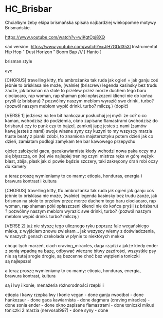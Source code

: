 # HC_Brisbar

Chciałbym żeby ekipa brismańska spisała najbardziej wiekopomne motywy Brismańskie.

https://www.youtube.com/watch?v=wiKgtOpj8XQ

sad version: https://www.youtube.com/watch?v=JjH7GDd35XI Instrumental Hip Hop " Dust Horizon " Boom Bap /// [ Hanto ]

brisman style

aye

[CHORUS]
travelling kitty, tfu ambrożanka tak ruda jak ogień =
jak ganju coś jebnie to brisklasa nie może, (walnie) (briscrew)
legenda kasinsky bez trudu zaoże, 
jak brisman na stole to przelew przez morze
duchem tego baru ciociacaro, rap woman, rap shaman
póki opłaszczeni klienci nie do końca pryśli (z brisbaru) ? 
pozwólmy naszym meblom wyrazić swe drinki, turbo? (pozwól naszym meblom wypić drinki. turbo? milczę.) (dopić)

[VERSE 1]
jedziesz na ten bit hankozaur posłuchaj jej myśli
że co? o co kaman, wchodzisz do podziemia, okno zapisane flamastrami (wchodzisz do brisbaru)
czy to punk czy to bajzel, zamknij japę jesteś z nami (zamów kawę jesteś z nami)
swoje własne syny czy kuzyni to my wszyscy
marzia tłuste beaty z pianki zdobi, to znamiona majstersztyku
potem dzień jak co dzień, zamiatam podłogi
zamykam ten bar kawowego przepychu

ojciec założyciel gaca, gacakawiarnista kiedy wchodzi
nowa paka oczy mu się błyszczą, on (to) wie najlepiej trening czyni mistrza
ręka w górę wężyk blast, zbija, plask
jak ci powie będzie szczery, taki zakręcony drań
robi oczy do kamery

a teraz proszę wymieniamy to co mamy:
etiopia, honduras, 
energia i brawura
kontrast i kultura

[CHORUS]
travelling kitty, tfu ambrożanka tak ruda jak ogień 
jak ganju coś jebnie to brisklasa nie może, (walnie)
legenda kasinsky bez trudu zaoże, 
jak brisman na stole to przelew przez morze
duchem tego baru ciociacaro, rap woman, rap shaman
póki opłaszczeni klienci nie do końca pryśli (z brisbaru) ? 
pozwólmy naszym meblom wyrazić swe drinki, turbo? (pozwól naszym meblom wypić drinki. turbo? milczę.)

[VERSE 2]
już nie słyszę tego ulicznego ryku
poprzez fale wegańskiego mleka, z wyjściem znowu zwlekam...
jak wszyscy wiemy z doświadczenia, w naszych genach
czekolada w płynie to niektórych mekka

chcąc tych marzeń, ciach
craving_miracles, daga rządzi a jakże
kiedy ender z sonią wpadną na bazę, 
odbywać wieczne bitwy zazdrości, 
wszystkie psy nie są tutaj srogie drogie, są bezcenne
choć bez wątpienia toniczki są najlepsze!

a teraz proszę wymieniamy to co mamy:
etiopia, honduras, 
energia, brawura
kontrast, kultura

są i lwy i konie, menażeria różnorodności
rzepki i 




etiopia i kawy
rzepka
lwy i konie
vegan - done
ganju rwootboi - done
hankozaur - done
gaca kawiarnista - done
dagmara (craving miracles) - done
sonia ender - done
okno zapisane flamastrami - done
toniczki mikuś 
toniczki 2
marzia (nervosol997) - done
syny - done

